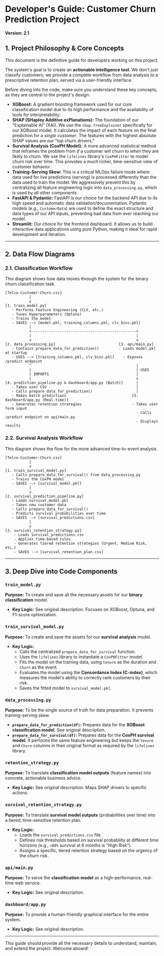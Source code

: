 # Developer's Guide: Customer Churn Prediction Project

**Version: 2.1**

## 1. Project Philosophy & Core Concepts

This document is the definitive guide for developers working on this project.

The system's goal is to create an **actionable intelligence tool**. We don't just classify customers; we provide a complete workflow from data analysis to a prescriptive retention plan, served via a user-friendly interface.

Before diving into the code, make sure you understand these key concepts, as they are central to the project's design:

*   **XGBoost:** A gradient boosting framework used for our core classification model due to its high performance and the availability of tools for interpretability.
*   **SHAP (SHapley Additive exPlanations):** The foundation of our "Explainable AI" (XAI). We use the `shap.TreeExplainer` specifically for our XGBoost model. It calculates the impact of each feature on the final prediction for a *single customer*. The features with the highest absolute SHAP values are our "top churn drivers."
*   **Survival Analysis (CoxPH Model):** A more advanced statistical method that reframes the problem from *if* a customer will churn to *when* they are likely to churn. We use the `lifelines` library's `CoxPHFitter` to model churn risk over time. This provides a much richer, time-sensitive view of customer behavior.
*   **Training-Serving Skew:** This is a critical MLOps failure mode where data used for live predictions (serving) is processed differently than the data used to train the model. We aggressively prevent this by centralizing all feature engineering logic into `data_processing.py`, which is used by all other components.
*   **FastAPI & Pydantic:** FastAPI is our choice for the backend API due to its high speed and automatic data validation/documentation. Pydantic models (e.g., `CustomerData`) are used to define the exact structure and data types of our API inputs, preventing bad data from ever reaching our model.
*   **Streamlit:** Our choice for the frontend dashboard. It allows us to build interactive data applications using pure Python, making it ideal for rapid development and iteration.

---

## 2. Data Flow Diagrams

### 2.1. Classification Workflow

This diagram shows how data moves through the system for the binary churn classification task.

```
[Telco-Customer-Churn.csv]
           |
           v
[1. train_model.py]
   - Performs Feature Engineering (CLV, etc.)
   - Tunes Hyperparameters (Optuna)
   - Trains the model
   - SAVES --> [model.pkl, training_columns.pkl, clv_bins.pkl]
           |
           +------------------------------------------------+
           |                                                |
           v                                                v
[2. data_processing.py]                             [3. api/main.py]
   - Contains prepare_data_for_prediction()         - Loads model.pkl at startup
   - USES --> [training_columns.pkl, clv_bins.pkl]    - Exposes /predict endpoint
           ^                                                |
           |                                                | USES
           | IMPORTS                                        |
           |                                                v
[4. prediction_pipeline.py & dashboard/app.py (Batch)]      |
   - Takes user CSV                                         |
   - Calls prepare_data_for_prediction()                    |
   - Makes batch predictions                              [5. dashboard/app.py (Real-time)]
   - Generates retention strategies                       - Takes user form input
                                                            - Calls /predict endpoint on api/main.py
                                                            - Displays results
```

### 2.2. Survival Analysis Workflow

This diagram shows the flow for the more advanced time-to-event analysis.

```
[Telco-Customer-Churn.csv]
           |
           v
[1. train_survival_model.py]
   - Calls prepare_data_for_survival() from data_processing.py
   - Trains the CoxPH model
   - SAVES --> [survival_model.pkl]
           |
           v
[2. survival_prediction_pipeline.py]
   - Loads survival_model.pkl
   - Takes new customer data
   - Calls prepare_data_for_survival()
   - Predicts survival probabilities over time
   - SAVES --> [survival_predictions.csv]
           |
           v
[3. survival_retention_strategy.py]
    - Loads survival_predictions.csv
    - Applies time-based rules
    - Generates tiered retention strategies (Urgent, Medium Risk, etc.)
    - SAVES --> [survival_retention_plan.csv]
```

---

## 3. Deep Dive into Code Components

### `train_model.py`
**Purpose:** To create and save all the necessary assets for our **binary classification** model.

*   **Key Logic:** See original description. Focuses on XGBoost, Optuna, and F1-score optimization.

### `train_survival_model.py`
**Purpose:** To create and save the assets for our **survival analysis** model.

*   **Key Logic:**
    *   Calls the centralized `prepare_data_for_survival` function.
    *   Uses the `lifelines` library to instantiate a `CoxPHFitter` model.
    *   Fits the model on the training data, using `tenure` as the duration and `Churn` as the event.
    *   Evaluates the model using the **Concordance Index (C-index)**, which measures the model's ability to correctly rank customers by their risk.
    *   Saves the fitted model to `survival_model.pkl`.

### `data_processing.py`
**Purpose:** To be the single source of truth for data preparation. It prevents training-serving skew.

*   **`prepare_data_for_prediction(df)`:** Prepares data for the **XGBoost classification model**. See original description.
*   **`prepare_data_for_survival(df)`:** Prepares data for the **CoxPH survival model**. It performs the same feature engineering but keeps the `tenure` and `Churn` columns in their original format as required by the `lifelines` library.

### `retention_strategy.py`
**Purpose:** To translate **classification model outputs** (feature names) into concrete, actionable business advice.

*   **Key Logic:** See original description. Maps SHAP drivers to specific actions.

### `survival_retention_strategy.py`
**Purpose:** To translate **survival model outputs** (probabilities over time) into a tiered, time-sensitive retention plan.

*   **Key Logic:**
    *   Loads the `survival_predictions.csv` file.
    *   Defines risk thresholds based on survival probability at different time horizons (e.g., `<80%` survival at 6 months is "High Risk").
    *   Assigns a specific, tiered retention strategy based on the urgency of the churn risk.

### `api/main.py`
**Purpose:** To serve the **classification model** as a high-performance, real-time web service.

*   **Key Logic:** See original description.

### `dashboard/app.py`
**Purpose:** To provide a human-friendly graphical interface for the entire system.

*   **Key Logic:** See original description.

---

This guide should provide all the necessary details to understand, maintain, and extend the project. Welcome aboard!

